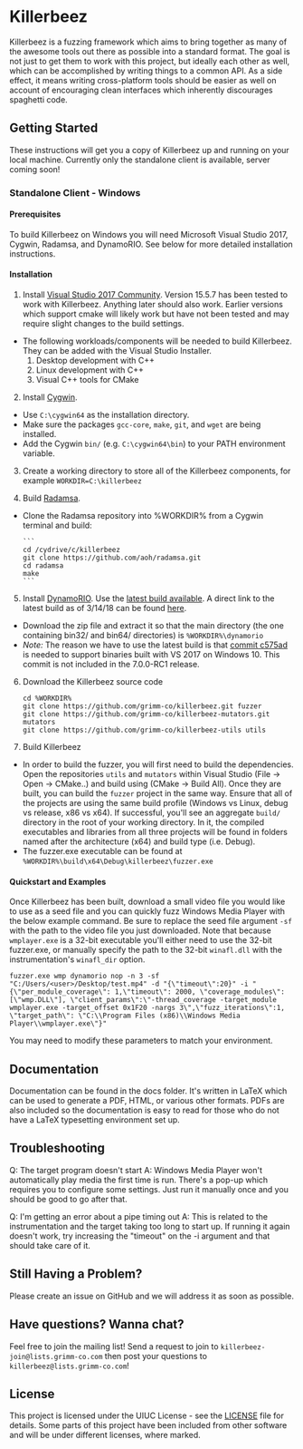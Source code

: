 # Killerbeez
Killerbeez is a fuzzing framework which aims to bring together as many of the awesome tools out there as possible into a standard format.  The goal is not just to get them to work with this project, but ideally each other as well, which can be accomplished by writing things to a common API.  As a side effect, it means writing cross-platform tools should be easier as well on account of encouraging clean interfaces which inherently discourages spaghetti code.

## Getting Started

These instructions will get you a copy of Killerbeez up and running on your local machine. Currently only the standalone client is available, server coming soon!

### Standalone Client - Windows

#### Prerequisites

To build Killerbeez on Windows you will need Microsoft Visual Studio 2017, Cygwin, Radamsa, and DynamoRIO. See below for more detailed installation instructions.

#### Installation
1. Install [Visual Studio 2017 Community](https://www.visualstudio.com/downloads/). Version 15.5.7 has been tested to work with Killerbeez. Anything later should also work. Earlier versions which support cmake will likely work but have not been tested and may require slight changes to the build settings.
  + The following workloads/components will be needed to build Killerbeez. They can be added with the Visual Studio Installer.
      1. Desktop development with C++
      2. Linux development with C++
      3. Visual C++ tools for CMake
	
2. Install [Cygwin](https://cygwin.com/install.html).
  + Use `C:\cygwin64` as the installation directory.
  + Make sure the packages `gcc-core`, `make`, `git`, and `wget` are being installed.
  + Add the Cygwin `bin/` (e.g. `C:\cygwin64\bin`) to your PATH environment variable.
  
3. Create a working directory to store all of the Killerbeez components, for example `WORKDIR=C:\killerbeez`

4. Build [Radamsa](https://github.com/aoh/radamsa).
  + Clone the Radamsa repository into %WORKDIR% from a Cygwin terminal and build: 
 
        ```
        cd /cydrive/c/killerbeez
        git clone https://github.com/aoh/radamsa.git
        cd radamsa
        make
        ```

5. Install [DynamoRIO](http://dynamorio.org/). Use the [latest build available](https://console.cloud.google.com/storage/browser/chromium-dynamorio/builds). A direct link to the latest build as of 3/14/18 can be found [here](https://storage.googleapis.com/chromium-dynamorio/builds/DynamoRIO-Windows-6.2.17295-0xa77808f.zip).
  + Download the zip file and extract it so that the main directory (the one containing bin32/ and bin64/ directories) is `%WORKDIR%\dynamorio`
  + *Note:* The reason we have to use the latest build is that [commit c575ad](https://github.com/DynamoRIO/dynamorio/commit/c575ad16f8943eb6946e8c875eb248d948390537) is needed to support binaries built with VS 2017 on Windows 10. This commit is not included in the 7.0.0-RC1 release.

6. Download the Killerbeez source code  

    ```
    cd %WORKDIR%
    git clone https://github.com/grimm-co/killerbeez.git fuzzer
    git clone https://github.com/grimm-co/killerbeez-mutators.git mutators
    git clone https://github.com/grimm-co/killerbeez-utils utils
    ```

7. Build Killerbeez
  + In order to build the fuzzer, you will first need to build the dependencies. Open the repositories `utils` and `mutators`  within Visual Studio (File -> Open -> CMake..) and build using (CMake -> Build All). Once they are built, you can build the `fuzzer` project in the same way. Ensure that all of the projects are using the same build profile (Windows vs Linux, debug vs release, x86 vs x64).  If successful, you'll see an aggregate `build/` directory in the root of your working directory.  In it, the compiled executables and libraries from all three projects will be found in folders named after the architecture (x64) and build type (i.e. Debug). 
  + The fuzzer.exe executable can be found at `%WORKDIR%\build\x64\Debug\killerbeez\fuzzer.exe`
  
#### Quickstart and Examples
Once Killerbeez has been built, download a small video file you would like to use as a seed file and you can quickly fuzz Windows Media Player with the below example command.  Be sure to replace the seed file argument `-sf` with the path to the video file you just downloaded.  Note that because `wmplayer.exe` is a 32-bit executable you'll either need to use the 32-bit fuzzer.exe, or manually specify the path to the 32-bit `winafl.dll` with the instrumentation's `winafl_dir` option.

```
fuzzer.exe wmp dynamorio nop -n 3 -sf "C:/Users/<user>/Desktop/test.mp4" -d "{\"timeout\":20}" -i "{\"per_module_coverage\": 1,\"timeout\": 2000, \"coverage_modules\":[\"wmp.DLL\"], \"client_params\":\"-thread_coverage -target_module wmplayer.exe -target_offset 0x1F20 -nargs 3\",\"fuzz_iterations\":1, \"target_path\": \"C:\\Program Files (x86)\\Windows Media Player\\wmplayer.exe\"}"
```
You may need to modify these parameters to match your environment.

## Documentation
Documentation can be found in the docs folder.  It's written in LaTeX which
can be used to generate a PDF, HTML, or various other formats.  PDFs are also
included so the documentation is easy to read for those who do not have a LaTeX
typesetting environment set up.

## Troubleshooting
Q: The target program doesn't start
A: Windows Media Player won't automatically play media the first time is run.
   There's a pop-up which requires you to configure some settings.  Just run it
   manually once and you should be good to go after that.

Q: I'm getting an error about a pipe timing out
A: This is related to the instrumentation and the target taking too long to
   start up.  If running it again doesn't work, try increasing the "timeout" on
   the -i argument and that should take care of it.

## Still Having a Problem?

Please create an issue on GitHub and we will address it as soon as possible.

## Have questions? Wanna chat?

Feel free to join the mailing list! Send a request to join to `killerbeez-join@lists.grimm-co.com` then post your questions to `killerbeez@lists.grimm-co.com`!

## License

This project is licensed under the UIUC License - see the [LICENSE](LICENSE) file for details.  Some parts of this project have been included from other software and will be under different licenses, where marked.

